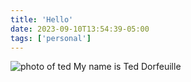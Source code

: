 ```yaml
---
title: 'Hello'
date: 2023-09-10T13:54:39-05:00
tags: ['personal']
---
```

![photo of ted](/img/ted.jpg)
My name is Ted Dorfeuille
